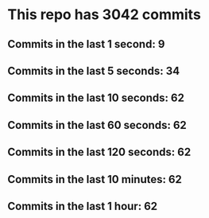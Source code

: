 # This repo has 3042 commits

## Commits in the last 1 second: 9
## Commits in the last 5 seconds: 34
## Commits in the last 10 seconds: 62
## Commits in the last 60 seconds: 62
## Commits in the last 120 seconds: 62
## Commits in the last 10 minutes: 62
## Commits in the last 1 hour: 62
